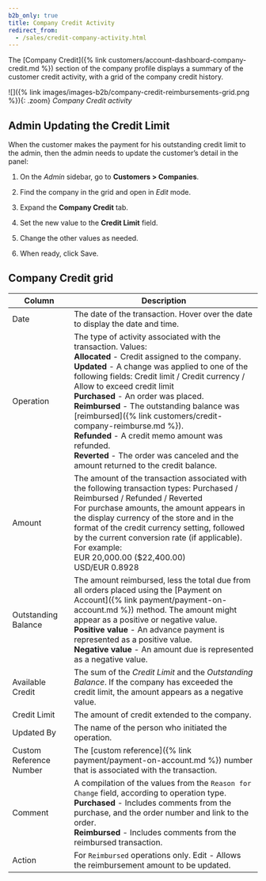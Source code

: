 ```yaml
---
b2b_only: true
title: Company Credit Activity
redirect_from:
  - /sales/credit-company-activity.html
---
```


The [Company Credit]({% link customers/account-dashboard-company-credit.md %}) section of the company profile displays a summary of the customer credit activity, with a grid of the company credit history.

![]({% link images/images-b2b/company-credit-reimbursements-grid.png %}){: .zoom}
_Company Credit activity_

## Admin Updating the Credit Limit

When the customer makes the payment for his outstanding credit limit to the admin, then the admin needs to update the customer’s detail in the panel:

1. On the _Admin_ sidebar, go to **Customers > Companies**.

1. Find the company in the grid and open in _Edit_ mode.

1. Expand the **Company Credit** tab.

1. Set the new value to the **Credit Limit** field.

1. Change the other values as needed.

1. When ready, click <span class="btn">Save</span>.

## Company Credit grid

|Column|Description|
|--- |--- |
|Date|The date of the transaction. Hover over the date to display the date and time.|
|Operation|The type of activity associated with the transaction. Values: <br/>**Allocated** - Credit assigned to the company. <br/>**Updated** - A change was applied to one of the following fields: Credit limit / Credit currency / Allow to exceed credit limit <br/>**Purchased** - An order was placed. <br/>**Reimbursed** - The outstanding balance was [reimbursed]({% link customers/credit-company-reimburse.md %}). <br/>**Refunded** - A credit memo amount was refunded. <br/>**Reverted** - The order was canceled and the amount returned to the credit balance.|
|Amount|The amount of the transaction associated with the following transaction types: Purchased / Reimbursed / Refunded / Reverted <br/>For purchase amounts, the amount appears in the display currency of the store and in the format of the credit currency setting, followed by the current conversion rate (if applicable). For example: <br/>EUR 20,000.00 ($22,400.00) <br/>USD/EUR 0.8928|
|Outstanding Balance|The amount reimbursed, less the total due from all orders placed using the [Payment on Account]({% link payment/payment-on-account.md %}) method. The amount might appear as a positive or negative value. <br/>**Positive value** - An advance payment is represented as a positive value.  <br/>**Negative value** - An amount due is represented as a negative value.|
|Available Credit|The sum of the _Credit Limit_ and the _Outstanding Balance_. If the company has exceeded the credit limit, the amount appears as a negative value.|
|Credit Limit|The amount of credit extended to the company.|
|Updated By|The name of the person who initiated the operation.|
|Custom Reference Number|The [custom reference]({% link payment/payment-on-account.md %}) number that is associated with the transaction.|
|Comment|A compilation of the values from the `Reason for Change` field, according to operation type. <br/>**Purchased** - Includes comments from the purchase, and the order number and link to the order. <br/>**Reimbursed** - Includes comments from the reimbursed transaction.|
|Action|For `Reimbursed` operations only. <span class="btn">Edit</span> - Allows the reimbursement amount to be updated.|
